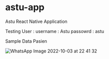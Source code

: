 # astu-app
Astu React Native Application

Testing User :
username : Astu
passowrd : astu

Sample Data Pasien

![WhatsApp Image 2022-10-03 at 22 41 32](https://user-images.githubusercontent.com/15865772/195404768-4413095c-e577-46cc-a4e0-cdaa297dff79.jpeg)
